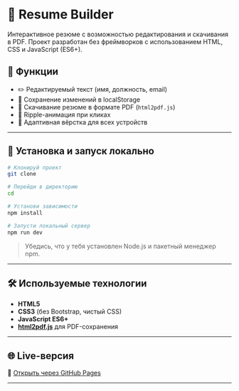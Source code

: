 # 💼 Resume Builder

Интерактивное резюме с возможностью редактирования и скачивания в PDF. Проект разработан без фреймворков с использованием HTML, CSS и JavaScript (ES6+).

## 📌 Функции

- ✏️ Редактируемый текст (имя, должность, email)
- 💾 Сохранение изменений в localStorage
- 📄 Скачивание резюме в формате PDF (`html2pdf.js`)
- 🌊 Ripple-анимация при кликах
- 📱 Адаптивная вёрстка для всех устройств

---

## 🚀 Установка и запуск локально

```bash
# Клонируй проект
git clone 

# Перейди в директорию
cd 

# Установи зависимости
npm install

# Запусти локальный сервер
npm run dev
```

> Убедись, что у тебя установлен Node.js и пакетный менеджер npm.

---

## 🛠️ Используемые технологии

- **HTML5**
- **CSS3** (без Bootstrap, чистый CSS)
- **JavaScript ES6+**
- **[html2pdf.js](https://github.com/eKoopmans/html2pdf)** для PDF-сохранения

---

## 🌐 Live-версия

📎 [Открыть через GitHub Pages]()

---

